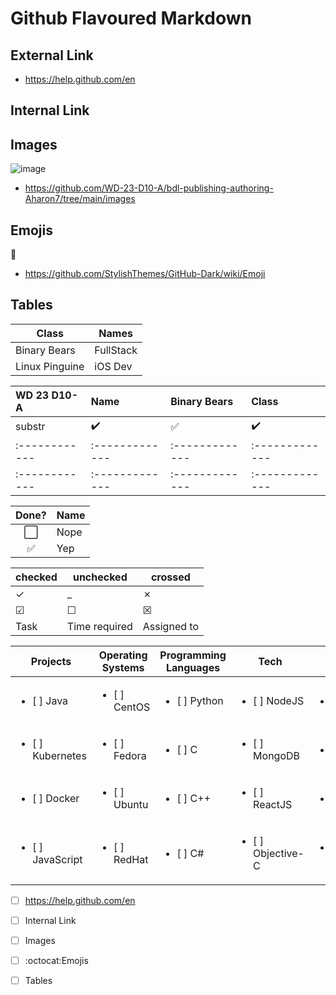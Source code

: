 # Github Flavoured Markdown
##  External Link
* https://help.github.com/en
## Internal Link
## Images
![image](https://github.com/Aharon7/authoring/assets/150148536/9bac29c5-79aa-450e-9f7f-8addcd2e0b79)

* https://github.com/WD-23-D10-A/bdl-publishing-authoring-Aharon7/tree/main/images
## Emojis 
:panda_face:
* https://github.com/StylishThemes/GitHub-Dark/wiki/Emoji
## Tables

Class | Names
------------ | -------------
Binary Bears  | FullStack
Linux Pinguine | iOS Dev



WD 23 D10-A| Name | Binary Bears | Class
:------------ | :-------------| :-------------| :-------------
substr | :heavy_check_mark: |  :white_check_mark: | :heavy_check_mark:
:------------ | :-------------| :-------------| :-------------
:------------ | :-------------| :-------------| :-------------


Done? | Name
:---:| ---
⬜️| Nope
✅| Yep

|checked|unchecked|crossed|
|---|---|---|
|&check;|_|&cross;|
|&#x2611;|&#x2610;|&#x2612;|
| Task           | Time required | Assigned to   | Current Status | Finished | 






| Projects | Operating Systems | Programming Languages   | Tech | WebDev | 
|---------------------------------- |---------------|---------------|----------------|-----------|
| <ul><li>[ ] Java </li></ul>       | <ul><li>[ ] CentOS</li></ul>        | <ul><li>[ ] Python </li></ul> | <ul><li>[ ] NodeJS  </li></ul> | <ul><li>[ ] UNIX </li></ul> |
| <ul><li>[ ] Kubernetes</li></ul>   | <ul><li>[ ] Fedora </li></ul>       | <ul><li>[ ] C </li></ul> | <ul><li>[ ] MongoDB </li></ul> |<ul><li>[ ] MacOS </li></ul> |
| <ul><li>[ ] Docker</li></ul>| <ul><li>[ ] Ubuntu</li></ul> | <ul><li>[ ] C++ </li></ul> | <ul><li>[ ] ReactJS </li></ul> |<ul><li>[ ] Swift </li></ul> |
| <ul><li>[ ] JavaScript </li></ul> | <ul><li>[ ] RedHat </li></ul>    | <ul><li>[ ] C# </li></ul> | <ul><li>[ ] Objective-C </li></ul> |<ul><li>[ ] AngularJS  </li></ul> |









- [ ] https://help.github.com/en
- [ ] Internal Link
- [ ] Images
- [ ] :octocat:Emojis
- [ ] Tables
      


